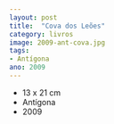 ```yaml
---
layout: post
title:  "Cova dos Leões"
category: livros
image: 2009-ant-cova.jpg
tags:
- Antígona
ano: 2009
---
```


- 13 x 21 cm
- Antígona
- 2009

